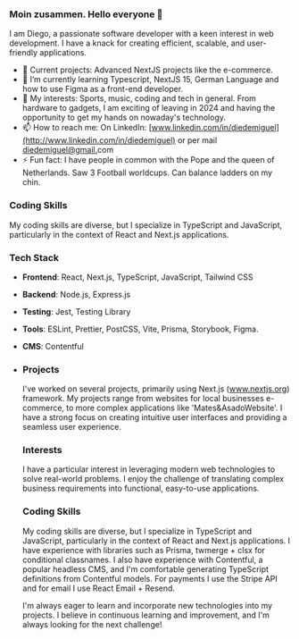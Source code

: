 ### Moin zusammen. Hello everyone 👋

I am Diego, a passionate software developer with a keen interest in web development. I have a knack for creating efficient, scalable, and user-friendly applications.

- 🔭 Current projects: Advanced NextJS projects like the e-commerce.
- 🌱 I’m currently learning Typescript, NextJS 15, German Language and how to use Figma as a front-end developer.
- 💬 My interests: Sports, music, coding and tech in general. From hardware to gadgets, I am exciting of leaving in 2024 and having the opportunity to get my hands on nowaday's technology.
- 📫 How to reach me: On LinkedIn: [www.linkedin.com/in/diedemiguel](http://www.linkedin.com/in/diedemiguel) or per mail [diedemiguel@gmail.](mailto:diedemiguel@gmail.com)com
- ⚡ Fun fact: I have people in common with the Pope and the queen of Netherlands. Saw 3 Football worldcups. Can balance ladders on my chin.

### Coding Skills

My coding skills are diverse, but I specialize in TypeScript and JavaScript, particularly in the context of React and Next.js applications.

### Tech Stack

- **Frontend**: React, Next.js, TypeScript, JavaScript, Tailwind CSS
- **Backend**: Node.js, Express.js
- **Testing**: Jest, Testing Library
- **Tools**: ESLint, Prettier, PostCSS, Vite, Prisma, Storybook, Figma.
- **CMS**: Contentful

- ### Projects

  I've worked on several projects, primarily using Next.js (www.nextjs.org) framework. My projects range from websites for local businesses e-commerce, to more complex applications like 'Mates&AsadoWebsite'. I have a strong focus on creating intuitive user interfaces and providing a seamless user experience.

  ### Interests

  I have a particular interest in leveraging modern web technologies to solve real-world problems. I enjoy the challenge of translating complex business requirements into functional, easy-to-use applications.

  ### Coding Skills

  My coding skills are diverse, but I specialize in TypeScript and JavaScript, particularly in the context of React and Next.js applications. I have experience with libraries such as Prisma, twmerge + clsx for conditional classnames. I also have experience with Contentful, a popular headless CMS, and I'm comfortable generating TypeScript definitions from Contentful models.
  For payments I use the Stripe API and for email I use React Email + Resend.

  I'm always eager to learn and incorporate new technologies into my projects. I believe in continuous learning and improvement, and I'm always looking for the next challenge!
